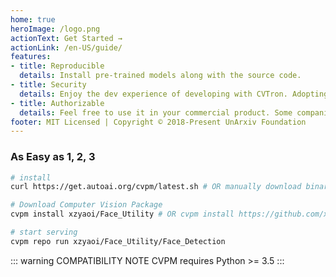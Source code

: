 ```yaml
---
home: true
heroImage: /logo.png
actionText: Get Started →
actionLink: /en-US/guide/
features:
- title: Reproducible
  details: Install pre-trained models along with the source code.
- title: Security
  details: Enjoy the dev experience of developing with CVTron. Adopting it to your own product is very soon and easy. Join our community will bring you more fun to develop with.
- title: Authorizable
  details: Feel free to use it in your commercial product. Some companies have tested it in production environment already. We are also providing consulting service.
footer: MIT Licensed | Copyright © 2018-Present UnArxiv Foundation
---
```

### As Easy as 1, 2, 3

``` bash
# install
curl https://get.autoai.org/cvpm/latest.sh # OR manually download binary

# Download Computer Vision Package
cvpm install xzyaoi/Face_Utility # OR cvpm install https://github.com/xzyaoi/Face_Utility

# start serving
cvpm repo run xzyaoi/Face_Utility/Face_Detection
```

::: warning COMPATIBILITY NOTE
CVPM requires Python >= 3.5
:::